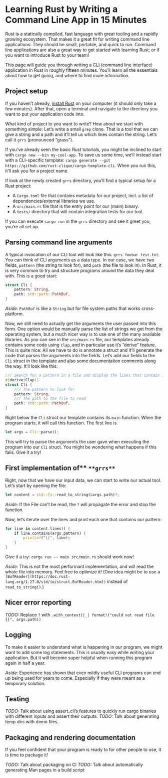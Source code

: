 # Learning Rust by Writing a Command Line App in 15 Minutes

Rust is a statically compiled, fast language with great tooling and a rapidly growing ecosystem.
That makes it a great fit for writing command line applications:
They should be small, portable, and quick to run.
Command line applications are also a great way to get started with learning Rust;
or if you want to introduce Rust to your team!

This page will guide you through writing a CLI (command line interface) application in Rust in roughly fifteen minutes.
You’ll learn all the essentials about how to get going,
and where to find more information.

## Project setup

If you haven’t already,
[install Rust](https://www.rust-lang.org/install.html) on your computer (it should only take a few minutes).
After that, open a terminal and navigate to the directory you want to put your application code into.

What kind of project to you want to write?
How about we start with something simple:
Let’s write a small `grep` clone.
That is a tool that we can give a string and a path and it’ll tell us which lines contain the string.
Let’s call it `grrs` (pronounced “grass”).

If you’ve already seen the basic Rust tutorials,
you might be inclined to start with `cargo new --bin my-cool-app`.
To save us some time,
we’ll instead start with a CLI-specific template:
`cargo generate --git https://github.com/rust-clique/cargo-template-cli`.
When you run this, it’ll ask you for a project name.

If look at the newly created `grrs` directory,
you’ll find a typical setup for a Rust project:

- A `Cargo.toml` file that contains metadata for our project, incl. a list of dependencies/external libraries we use.
- A `src/main.rs` file that is the entry point for our (main) binary.
- A `tests/` directory that will contain integration tests for our tool.

If you can execute `cargo run` in the `grrs` directory and see it greet you, you’re all set up.

## Parsing command line arguments

A typical invocation of our CLI tool will look like this:
`grrs foobar test.txt`.
You can think of CLI arguments as a data type.
In our case, we have two fields,
`pattern` (the string to look for),
and `path` (the file to look in).
In Rust, it is very common to try and structure programs around the data they deal with.
This is a good start:

```rust
struct Cli {
    pattern: String,
    path: std::path::PathBuf,
}
```

*Aside:* `PathBuf` is like a `String` but for file system paths that works cross-platform.

Now, we still need to actually get the arguments the user passed into this form.
One option would be manually parse the list of strings we get from the operating system,
but a much nicer way is to use one of the many available libraries.
As you can see in the `src/main.rs` file,
our templates already contains some code using `clap`,
and in particular use it’s “derive” feature.
This is quite nice:
All we have to do is annotate a struct and it’ll generate the code that parses the arguments into the fields.
Let’s add our fields to the `Cli` struct in the template 
and also some documentation comments along the way.
It’ll look like this:

```rust
/// Search for a pattern in a file and display the lines that contain it.
#[derive(Clap)]
struct Cli {
    /// The pattern to look for
    pattern: String,
    /// The path to the file to read
    path: std::path::PathBuf,
}
```

Right below the `Cli` struct our template contains its `main` function.
When the program starts, it will call this function.
The first line is

```rust
let args = Cli::parse();
```

This will try to parse the arguments the user gave when executing the program into our `Cli` struct.
You might be wondering what happens if this fails.
Give it a try!

## First implementation of** `**grrs**`

Right, now that we have our input data,
we can start to write our actual tool.
Let’s start by opening the file:

```rust
let content = std::fs::read_to_string(&args.path)?;
```

*Aside:* If the File can’t be read, the `?` will propagate the error and stop the function.

Now, let’s iterate over the lines and print each one that contains our pattern:

```rust
for line in content.lines() {
    if line.contains(args.pattern) {
        println!("{}", line);
    }
}
```

Give it a try: `cargo run -- main src/main.rs` should work now!

*Aside:* This is not the most performant implementation, and will read the whole file into memory.
Feel free to optimize it!
(One idea might be to use a `[BufReader](https://doc.rust-lang.org/1.27.0/std/io/struct.BufReader.html)` instead of `read_to_string()`.)

## Nicer error reporting

*TODO:* Replace `?` with `.with_context(|_| format!("could not read file {}", args.path))`

## Logging

To make it easier to understand what is happening in our program,
we might want to add some log statements.
This is usually easy while writing your application.
But it will become super helpful when running this program again in half a year.

*Aside:* Experience has shown that even mildly useful CLI programs can end up being used for years to come.
Especially if they were meant as a temporary solution.

## Testing

*TODO:* Talk about using assert_cli’s features to quickly run cargo binaries with different inputs and assert their outputs.
*TODO:* Talk about generating temp dirs with demo files.

## Packaging and rendering documentation

If you feel confident that your program is ready to for other people to use,
it is time to package it!

*TODO:* Talk about packaging on CI
*TODO:* Talk about automatically generating Man pages in a build script

